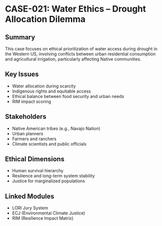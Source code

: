 # CASE-021: Water Ethics – Drought Allocation Dilemma

## Summary
This case focuses on ethical prioritization of water access during drought in the Western US, involving conflicts between urban residential consumption and agricultural irrigation, particularly affecting Native communities.

## Key Issues
- Water allocation during scarcity
- Indigenous rights and equitable access
- Ethical balance between food security and urban needs
- RIM impact scoring

## Stakeholders
- Native American tribes (e.g., Navajo Nation)
- Urban planners
- Farmers and ranchers
- Climate scientists and public officials

## Ethical Dimensions
- Human survival hierarchy
- Resilience and long-term system stability
- Justice for marginalized populations

## Linked Modules
- LORI Jury System
- ECJ (Environmental Climate Justice)
- RIM (Resilience Impact Matrix)
